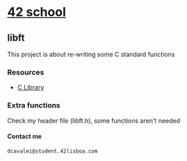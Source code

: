 # [42 school](https://www.42lisboa.com/en/)
## libft
This project is about re-writing some C standard functions
### Resources
*	[C Library](https://www.tutorialspoint.com/c_standard_library/index.htm)
###	Extra functions
Check my header file (libft.h), some functions aren't needed
#### Contact me
	dcavalei@student.42lisboa.com
